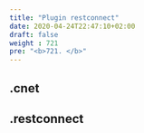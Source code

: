 ```yaml
---
title: "Plugin restconnect"
date: 2020-04-24T22:47:10+02:00
draft: false
weight : 721
pre: "<b>721. </b>"
---
```

## .cnet
## .restconnect


